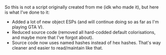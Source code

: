 So this is not a script originally created from me (idk who made it), but here is what I've done to it:
- Added a lot of new object ESPs (and will continue doing so as far as I'm playing GTA V).
- Reduced source code (removed all hard-codded default colorisations, and maybe more that I've forgot about).
- Source code now uses named hashes instead of hex hashes. That's way cleaner and easier to read/maintain like that.
